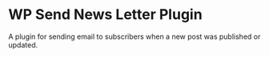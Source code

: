 # WP Send News Letter Plugin

A plugin for sending email to subscribers when a new post was published or updated.

